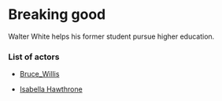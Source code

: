 # Breaking good

Walter White helps his former student pursue higher education.

### List of actors

* [Bruce_Willis](../actors/Bruce_Willis.md)

* [Isabella Hawthrone](../actors/Isabella_Hawthorne.md)
